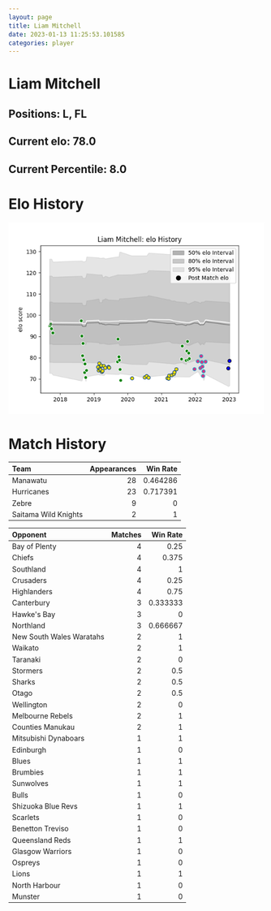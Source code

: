 ```yaml
---  
layout: page  
title: Liam Mitchell  
date: 2023-01-13 11:25:53.101585  
categories: player  
---
```

# Liam Mitchell

## Positions: L, FL

## Current elo: 78.0

## Current Percentile: 8.0

# Elo History


![elo history](history_LiamMitchell.png)
# Match History


| Team                 |   Appearances |   Win Rate |
|:---------------------|--------------:|-----------:|
| Manawatu             |            28 |   0.464286 |
| Hurricanes           |            23 |   0.717391 |
| Zebre                |             9 |   0        |
| Saitama Wild Knights |             2 |   1        |

| Opponent                 |   Matches |   Win Rate |
|:-------------------------|----------:|-----------:|
| Bay of Plenty            |         4 |   0.25     |
| Chiefs                   |         4 |   0.375    |
| Southland                |         4 |   1        |
| Crusaders                |         4 |   0.25     |
| Highlanders              |         4 |   0.75     |
| Canterbury               |         3 |   0.333333 |
| Hawke's Bay              |         3 |   0        |
| Northland                |         3 |   0.666667 |
| New South Wales Waratahs |         2 |   1        |
| Waikato                  |         2 |   1        |
| Taranaki                 |         2 |   0        |
| Stormers                 |         2 |   0.5      |
| Sharks                   |         2 |   0.5      |
| Otago                    |         2 |   0.5      |
| Wellington               |         2 |   0        |
| Melbourne Rebels         |         2 |   1        |
| Counties Manukau         |         2 |   1        |
| Mitsubishi Dynaboars     |         1 |   1        |
| Edinburgh                |         1 |   0        |
| Blues                    |         1 |   1        |
| Brumbies                 |         1 |   1        |
| Sunwolves                |         1 |   1        |
| Bulls                    |         1 |   0        |
| Shizuoka Blue Revs       |         1 |   1        |
| Scarlets                 |         1 |   0        |
| Benetton Treviso         |         1 |   0        |
| Queensland Reds          |         1 |   1        |
| Glasgow Warriors         |         1 |   0        |
| Ospreys                  |         1 |   0        |
| Lions                    |         1 |   1        |
| North Harbour            |         1 |   0        |
| Munster                  |         1 |   0        |